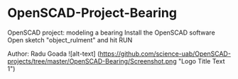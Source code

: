 # OpenSCAD-Project-Bearing
OpenSCAD project: modeling a bearing
Install the OpenSCAD software 
Open sketch "object_rulment" and hit RUN

Author: Radu Goada
![alt-text] (https://github.com/science-uab/OpenSCAD-projects/tree/master/OpenSCAD-Bearing/Screenshot.png "Logo Title Text 1") 